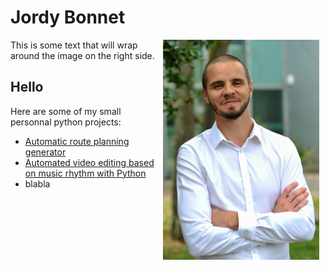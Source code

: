 # Jordy Bonnet
<img src="jordy_bonnet.jpg" width="250" alt="JordyBonnet" style="float: right; margin: 0 10px 10px 0;" alt="Image description">
This is some text that will wrap around the image on the right side.

## Hello
Here are some of my small personnal python projects:
- [Automatic route planning generator](https://medium.com/@jordy.bonnet_67692/automatic-route-planning-generator-16a266d468a5)
- [Automated video editing based on music rhythm with Python](https://medium.com/@jordy.bonnet_67692/automated-video-editing-based-on-music-rhythm-with-python-76420dac2e6f)
- blabla
